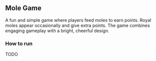 ## Mole Game

A fun and simple game where players feed moles to earn points. Royal moles appear occasionally and give extra points. The game combines engaging gameplay with a bright, cheerful design.

### How to run
TODO

